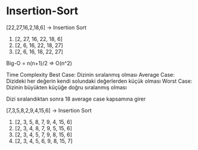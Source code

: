 # Insertion-Sort

[22,27,16,2,18,6] -> Insertion Sort

  1) [2, 27, 16, 22, 18, 6]
  2) [2, 6, 16, 22, 18, 27]
  3) [2, 6, 16, 18, 22, 27]

Big-O = n(n+1)/2  => O(n^2)

Time Complexity
    Best Case: Dizinin sıralanmış olması
    Average Case: Dizideki her değerin kendi solundaki değerlerden küçük olması
    Worst Case: Dizinin büyükten küçüğe doğru sıralanmış olması
    
Dizi sıralandıktan sonra 18 average case kapsamına girer


[7,3,5,8,2,9,4,15,6] -> Insertion Sort

  1) [2, 3, 5, 8, 7, 9, 4, 15, 6]
  2) [2, 3, 4, 8, 7, 9, 5, 15, 6]
  3) [2, 3, 4, 5, 7, 9, 8, 15, 6]
  4) [2, 3, 4, 5, 6, 9, 8, 15, 7] 
